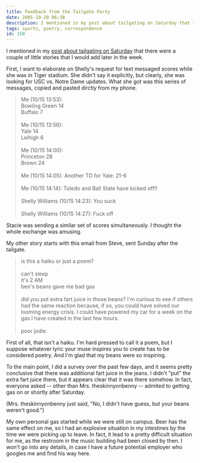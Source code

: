```yaml
---
title: Feedback from the Tailgate Party
date: 2005-10-20 06:38
description: I mentioned in my post about tailgating on Saturday that there were a couple of little stories that I would add later in the week.  First, I want to elaborate on Shelly's request for text messaged scores while she was in Tiger stadium.  She didn't say it explicitly, but clearly, she was looking for USC vs. Notre Dame updates.  What she got was this series of messages, copied and pasted dirctly from my phone.
tags: sports, poetry, correspondence
id: 150
---
```

I mentioned in my <a href="http://theskinnyonbenny.com/blog2/archives/148">post about tailgating on Saturday</a> that there were a couple of little stories that I would add later in the week.

First, I want to elaborate on Shelly's request for text messaged scores while she was in Tiger stadium.  She didn't say it explicitly, but clearly, she was looking for USC vs. Notre Dame updates.  What she got was this series of messages, copied and pasted dirctly from my phone.


<blockquote>
Me (10/15 13:53): <br>
Bowling Green 14 <br>
Buffalo 7<br>
<br>
Me (10/15 13:56): <br>
Yale 14<br>
Leihigh 6<br>
<br>
Me (10/15 14:00): <br>
Princeton 28<br>
Brown 24<br>
<br>
Me (10/15 14:05): Another TD for Yale:  21-6<br>
<br>
Me (10/15 14:14): Toledo and Ball State have kicked off!!<br>
<br>
Shelly Williams (10/15 14:23): You suck<br>
<br>
Shelly Williams (10/15 14:27): Fuck off
</blockquote>

Stacie was sending a similar set of scores simultaneously.  I thought the whole exchange was amusing.

My other story starts with this email from Steve, sent Sunday after the tailgate.

<blockquote>
is this a haiku or just a poem?<br>
<br>
can't sleep<br>
it's 2 AM<br>
ben's beans gave me bad gas<br>
<br>
did you put extra fart juice in those beans? I'm curious to see if others had
the same reaction because, if so, you could have solved our looming energy
crisis. I could have powered my car for a week on the gas I have created in the
last few hours.<br>
<br>
poor jodie.<br>
</blockquote>

First of all, that isn't a haiku.  I'm hard pressed to call it a poem, but I suppose whatever lyric your muse inspires you to create has to be considered poetry.  And I'm glad that my beans were so inspiring.

To the main point, I did a survey over the past few days, and it seems pretty conclusive that there was additional fart juice in the jeans.  I didn't "put" the extra fart juice there, but it appears clear that it was there somehow.  In fact, everyone asked -- other than Mrs. theskinnyonbenny -- admited to getting gas on or shortly after Saturday.  

(Mrs. theskinnyonbenny just said, "No, I didn't have guess, but your beans weren't good.")

My own personal gas started while we were still on campus.  Beer has the same effect on me, so I had an explosive situation in my intestines by the time we were picking up to leave. In fact, it lead to a pretty difficult situation for me, as the restroom in the music building had been closed by then.  I won't go into any details, in case I have a future potential employer who googles me and find his way here.
